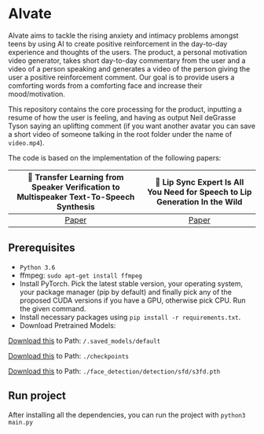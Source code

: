 # Alvate

Alvate aims to tackle the rising anxiety and intimacy problems amongst teens by using AI to create positive reinforcement in the day-to-day experience and thoughts of the users. The product, a personal motivation video generator, takes short day-to-day commentary from the user and a video of a person speaking and generates a video of the person giving the user a positive reinforcement comment. Our goal is to provide users a comforting words from a comforting face and increase their mood/motivation.



This repository contains the core processing for the product, inputting a resume of how the user is feeling, and having as output Neil deGrasse Tyson saying an uplifting comment (if you want another avatar you can save a short video of someone talking in the root folder under the name of `video.mp4`). 

The code is based on the implementation of the following papers:

|📑 Transfer Learning from Speaker Verification to Multispeaker Text-To-Speech Synthesis | 📑  Lip Sync Expert Is All You Need for Speech to Lip Generation In the Wild
|:-:|:-:|
[Paper](https://arxiv.org/pdf/1806.04558.pdf) | [Paper](https://arxiv.org/abs/2008.10010) |


Prerequisites
-------------
- `Python 3.6` 
- ffmpeg: `sudo apt-get install ffmpeg`
- Install PyTorch. Pick the latest stable version, your operating system, your package manager (pip by default) and finally pick any of the proposed CUDA versions if you have a GPU, otherwise pick CPU. Run the given command.
- Install necessary packages using `pip install -r requirements.txt`.  
- Download Pretrained Models: 

[Download this](https://drive.google.com/file/d/13fNxK2M7Kz05mvJFOTzjytK0i78cE5ug/view?usp=share_link) to Path: 
`/.saved_models/default`


[Download this](https://iiitaphyd-my.sharepoint.com/:u:/g/personal/radrabha_m_research_iiit_ac_in/Eb3LEzbfuKlJiR600lQWRxgBIY27JZg80f7V9jtMfbNDaQ?e=TBFBVW
) to Path: 
`./checkpoints`

[Download this](https://www.adrianbulat.com/downloads/python-fan/s3fd-619a316812.pth) to Path: 
`./face_detection/detection/sfd/s3fd.pth`

Run project
-------------
After installing all the dependencies, you can run the project with `python3 main.py`
